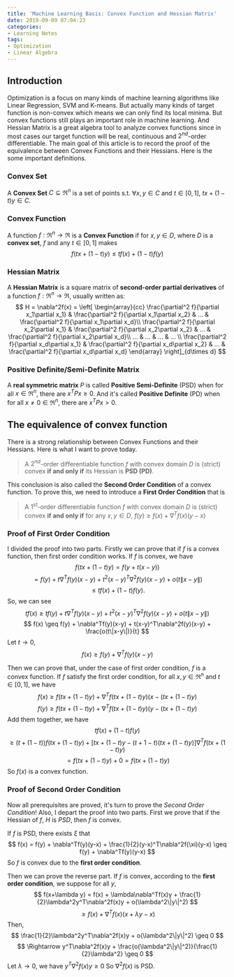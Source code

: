 ```yaml
---
title: 'Machine Learning Basis: Convex Function and Hessian Matrix'
date: 2019-09-09 07:04:23
categories:
- Learning Notes
tags:
- Optimization
- Linear Algebra
---
```


## Introduction

Optimization is a focus on many kinds of machine learning algorithms like Linear Regression, SVM and K-means. But actually many kinds of target function is non-convex which means we can only find its local minima. But convex functions still plays an important role in machine learning. And Hessian Matrix is a great algebra tool to analyze convex functions since in most cases our target function will be real, continuous and $2^{nd}$-order differentiable. The main goal of this article is to record the proof of the equivalence between Convex Functions and their Hessians. Here is the some important definitions.

### Convex Set

A **Convex Set** $C\subseteq \Re^n$ is a set of points s.t. $\forall x, y \in C$ and $t \in [0,1]$, $tx+(1-t)y \in C$.

### Convex Function

A function $f:\Re^n \rightarrow \Re$ is a **Convex Function** if for $x, y \in D$, where $D$ is a **convex set**, $f$ and any $t \in [0,1]$ makes
$$
f(tx + (1-t)y) \leq tf(x) + (1-t)f(y)
$$

### Hessian Matrix

A **Hessian Matrix** is a square matrix of **second-order partial derivatives** of a function $f:\Re^n \rightarrow \Re$, usually written as:
$$
H = \nabla^2f(x) = \left[
\begin{array}{cc}
\frac{\partial^2 f}{\partial x_1\partial x_1} & \frac{\partial^2 f}{\partial x_1\partial x_2} & ... & \frac{\partial^2 f}{\partial x_1\partial x_d}\\
\frac{\partial^2 f}{\partial x_2\partial x_1} & \frac{\partial^2 f}{\partial x_2\partial x_2} & ... & \frac{\partial^2 f}{\partial x_2\partial x_d}\\
... & ... & ... & ... \\
\frac{\partial^2 f}{\partial x_d\partial x_1} & \frac{\partial^2 f}{\partial x_d\partial x_2} & ... & \frac{\partial^2 f}{\partial x_d\partial x_d}
\end{array}
\right]_{d\times d}
$$

### Positive Definite/Semi-Definite Matrix

A **real symmetric matrix** $P$ is called **Positive Semi-Definite** (PSD) when for all $x \in \Re^n$, there are $x^TPx \geq 0$. And it's called **Positive Definite** (PD) when for all $x \neq 0 \in \Re^n$, there are $x^TPx > 0$.
<!-- more -->

## The equivalence of convex function

There is a strong relationship between Convex Functions and their Hessians. Here is what I want to prove today.
> A $2^{nd}$-order differentiable function $f$ with convex domain $D$ is (strict) convex **if and only if** its Hessian is **PSD (PD)**.

This conclusion is also called the **Second Order Condition** of a convex function. To prove this, we need to introduce a **First Order Condition** that is
> A $1^{st}$-order differentiable function $f$ with convex domain $D$ is (strict) convex **if and only if** for any $x, y\in D$, $f(y) \geq f(x) + \nabla^T f(x)(y-x)$

### Proof of First Order Condition

I divided the proof into two parts. Firstly we can prove that if $f$ is a convex function, then first order condition works.
If $f$ is convex, we have
$$
f(tx+(1-t)y) = f(y+t(x-y))
$$
$$
 = f(y) + t\nabla^Tf(y)(x-y) + t^2(x-y)^T\nabla^2f(y)(x-y) + o(t\|x-y\|)
$$
$$
\leq tf(x)+(1-t)f(y).
$$
So, we can see
$$
tf(x) \geq tf(y) + t\nabla^Tf(y)(x-y) + t^2(x-y)^T\nabla^2f(y)(x-y) + o(t\|x-y\|)
$$
$$
f(x) \geq f(y) + \nabla^Tf(y)(x-y) + t(x-y)^T\nabla^2f(y)(x-y) + \frac{o(t\|x-y\|)}{t}
$$
Let $t\rightarrow 0$,
$$
f(x) \geq f(y) + \nabla^Tf(y)(x-y)
$$

Then we can prove that, under the case of first order condition, $f$ is a convex function.
If $f$ satisfy the first order condition, for all $x, y\in \Re^n$ and $t\in [0,1]$, we have
$$f(x) \geq f(tx+(1-t)y) + \nabla^Tf(tx+(1-t)y)(x-(tx+(1-t)y)$$
$$f(y) \geq f(tx+(1-t)y) + \nabla^Tf(tx+(1-t)y)(y-(tx+(1-t)y)$$
Add them together, we have
$$
tf(x)+(1-t)f(y)
$$
$$
\geq (t+(1-t))f(tx+(1-t)y) + [tx+(1-t)y-(t+1-t)(tx+(1-t)y)]\nabla^Tf(tx+(1-t)y)
$$
$$
= f(tx+(1-t)y) + 0 = f(tx+(1-t)y)
$$
So $f(x)$ is a convex function.

### Proof of Second Order Condition

Now all prerequisites are proved, it's turn to prove the *Second Order Condition*! Also, I depart the proof into two parts.
First we prove that if the Hessian of $f$, $H$ is $PSD$, then $f$ is convex.

If $f$ is PSD, there exists $\xi$ that
$$
f(x) = f(y) + \nabla^Tf(y)(y-x) + \frac{1}{2}(y-x)^T\nabla^2f(\xi)(y-x) \geq f(y) + \nabla^Tf(y)(y-x)
$$
So $f$ is convex due to the **first order condition**.

Then we can prove the reverse part.
If $f$ is convex, according to the **first order condition**, we suppose for all $y$,
$$
f(x+\lambda y) = f(x) + \lambda\nabla^Tf(x)y + \frac{1}{2}\lambda^2y^T\nabla^2f(x)y + o(\lambda^2\|y\|^2)
$$
$$
\geq f(x) + \nabla^Tf(x)(x+\lambda y - x)
$$
Then,
$$
\frac{1}{2}\lambda^2y^T\nabla^2f(x)y + o(\lambda^2\|y\|^2) \geq 0
$$
$$
\Rightarrow y^T\nabla^2f(x)y + \frac{o(\lambda^2\|y\|^2)}{\frac{1}{2}\lambda^2} \geq 0
$$
Let $\lambda\rightarrow0$, we have $y^T\nabla^2f(x)y \geq 0$
So $\nabla^2f(x)$ is PSD.
